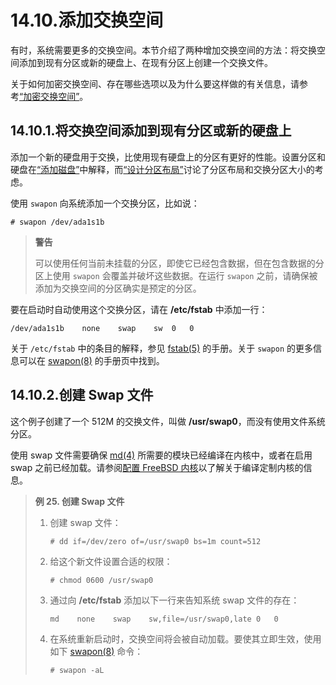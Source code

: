 # 14.10.添加交换空间

有时，系统需要更多的交换空间。本节介绍了两种增加交换空间的方法：将交换空间添加到现有分区或新的硬盘上、在现有分区上创建一个交换文件。

关于如何加密交换空间、存在哪些选项以及为什么要这样做的有关信息，请参考[“加密交换空间”](https://docs.freebsd.org/en/books/handbook/disks/index.html#swap-encrypting)。

## 14.10.1.将交换空间添加到现有分区或新的硬盘上

添加一个新的硬盘用于交换，比使用现有硬盘上的分区有更好的性能。设置分区和硬盘在[“添加磁盘”](https://docs.freebsd.org/en/books/handbook/disks/index.html#disks-adding)中解释，而[“设计分区布局”](https://docs.freebsd.org/en/books/handbook/bsdinstall/index.html#configtuning-initial)讨论了分区布局和交换分区大小的考虑。

使用 `swapon` 向系统添加一个交换分区，比如说：

```shell-session
# swapon /dev/ada1s1b
```

> **警告**
>
> 可以使用任何当前未挂载的分区，即使它已经包含数据，但在包含数据的分区上使用 `swapon` 会覆盖并破坏这些数据。在运行 `swapon` 之前，请确保被添加为交换空间的分区确实是预定的分区。

要在启动时自动使用这个交换分区，请在 **/etc/fstab** 中添加一行：

```shell-session
/dev/ada1s1b	none	swap	sw	0	0
```

关于 `/etc/fstab` 中的条目的解释，参见 [fstab(5)](https://www.freebsd.org/cgi/man.cgi?query=fstab&sektion=5&format=html) 的手册。关于 `swapon` 的更多信息可以在 [swapon(8)](https://www.freebsd.org/cgi/man.cgi?query=swapon&sektion=8&format=html) 的手册页中找到。

## 14.10.2.创建 Swap 文件

这个例子创建了一个 512M 的交换文件，叫做 **/usr/swap0**，而没有使用文件系统分区。

使用 swap 文件需要确保 [md(4)](https://www.freebsd.org/cgi/man.cgi?query=md&sektion=4&format=html) 所需要的模块已经编译在内核中，或者在启用 swap 之前已经加载。请参阅[配置 FreeBSD 内核](https://docs.freebsd.org/en/books/handbook/kernelconfig/index.html#kernelconfig)以了解关于编译定制内核的信息。

> **例 25. 创建 Swap 文件**
>
> 1.  创建 swap 文件：
>
>     ```shell-session
>     # dd if=/dev/zero of=/usr/swap0 bs=1m count=512
>     ```
>
> 2.  给这个新文件设置合适的权限：
>
>     ```shell-session
>     # chmod 0600 /usr/swap0
>     ```
>
> 3.  通过向 **/etc/fstab** 添加以下一行来告知系统 swap 文件的存在：
>
>     ```shell-session
>     md	none	swap	sw,file=/usr/swap0,late	0	0
>     ```
>
> 4.  在系统重新启动时，交换空间将会被自动加载。要使其立即生效，使用如下 [swapon(8)](https://www.freebsd.org/cgi/man.cgi?query=swapon&sektion=8&format=html) 命令：
>
>     ```shell-session
>     # swapon -aL
>     ```
